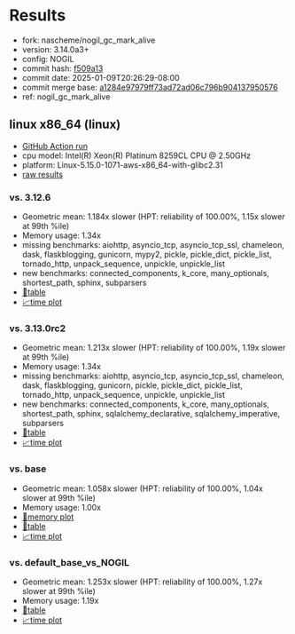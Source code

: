 # Results

- fork: nascheme/nogil_gc_mark_alive
- version: 3.14.0a3+
- config: NOGIL
- commit hash: [f509a13](https://github.com/nascheme/cpython/commit/f509a13)
- commit date: 2025-01-09T20:26:29-08:00
- commit merge base: [a1284e97979ff73ad72ad06c796b904137950576](https://github.com/python/cpython/commit/a1284e97979ff73ad72ad06c796b904137950576)
- ref: nogil_gc_mark_alive

## linux x86_64 (linux)

- [GitHub Action run](https://github.com/facebookexperimental/free-threading-benchmarking/actions/runs/12715443462)
- cpu model: Intel(R) Xeon(R) Platinum 8259CL CPU @ 2.50GHz
- platform: Linux-5.15.0-1071-aws-x86_64-with-glibc2.31
- [raw results](bm-20250109-linux-x86_64-nascheme-nogil_gc_mark_alive-3.14.0a3%2B-f509a13.json)

### vs. 3.12.6

- Geometric mean: 1.184x slower (HPT: reliability of 100.00%, 1.15x slower at 99th %ile)
- Memory usage: 1.34x
- missing benchmarks: aiohttp, asyncio_tcp, asyncio_tcp_ssl, chameleon, dask, flaskblogging, gunicorn, mypy2, pickle, pickle_dict, pickle_list, tornado_http, unpack_sequence, unpickle, unpickle_list
- new benchmarks: connected_components, k_core, many_optionals, shortest_path, sphinx, subparsers
- [📄table](bm-20250109-linux-x86_64-nascheme-nogil_gc_mark_alive-3.14.0a3%2B-f509a13-vs-3.12.6.md)
- [📈time plot](bm-20250109-linux-x86_64-nascheme-nogil_gc_mark_alive-3.14.0a3%2B-f509a13-vs-3.12.6.svg)

### vs. 3.13.0rc2

- Geometric mean: 1.213x slower (HPT: reliability of 100.00%, 1.19x slower at 99th %ile)
- Memory usage: 1.34x
- missing benchmarks: aiohttp, asyncio_tcp, asyncio_tcp_ssl, chameleon, dask, flaskblogging, gunicorn, pickle, pickle_dict, pickle_list, tornado_http, unpack_sequence, unpickle, unpickle_list
- new benchmarks: connected_components, k_core, many_optionals, shortest_path, sphinx, sqlalchemy_declarative, sqlalchemy_imperative, subparsers
- [📄table](bm-20250109-linux-x86_64-nascheme-nogil_gc_mark_alive-3.14.0a3%2B-f509a13-vs-3.13.0rc2.md)
- [📈time plot](bm-20250109-linux-x86_64-nascheme-nogil_gc_mark_alive-3.14.0a3%2B-f509a13-vs-3.13.0rc2.svg)

### vs. base

- Geometric mean: 1.058x slower (HPT: reliability of 100.00%, 1.04x slower at 99th %ile)
- Memory usage: 1.00x
- [🧠memory plot](bm-20250109-linux-x86_64-nascheme-nogil_gc_mark_alive-3.14.0a3%2B-f509a13-vs-base-mem.svg)
- [📄table](bm-20250109-linux-x86_64-nascheme-nogil_gc_mark_alive-3.14.0a3%2B-f509a13-vs-base.md)
- [📈time plot](bm-20250109-linux-x86_64-nascheme-nogil_gc_mark_alive-3.14.0a3%2B-f509a13-vs-base.svg)

### vs. default_base_vs_NOGIL

- Geometric mean: 1.253x slower (HPT: reliability of 100.00%, 1.27x slower at 99th %ile)
- Memory usage: 1.19x
- [📄table](bm-20250109-linux-x86_64-nascheme-nogil_gc_mark_alive-3.14.0a3%2B-f509a13-vs-default_base_vs_NOGIL.md)
- [📈time plot](bm-20250109-linux-x86_64-nascheme-nogil_gc_mark_alive-3.14.0a3%2B-f509a13-vs-default_base_vs_NOGIL.svg)

